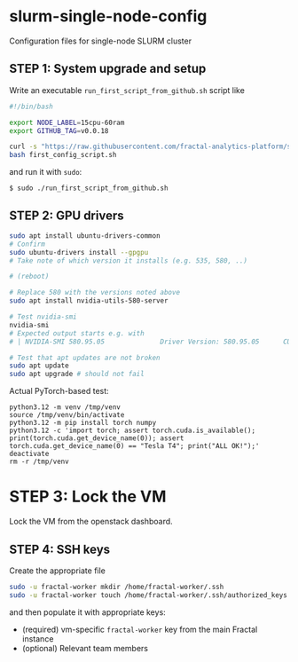 # slurm-single-node-config

Configuration files for single-node SLURM cluster


## STEP 1: System upgrade and setup

Write an executable `run_first_script_from_github.sh` script like
```bash
#!/bin/bash

export NODE_LABEL=15cpu-60ram
export GITHUB_TAG=v0.0.18

curl -s "https://raw.githubusercontent.com/fractal-analytics-platform/slurm-single-node-config/refs/tags/$GITHUB_TAG/first_config_script.sh" -o first_config_script.sh
bash first_config_script.sh
```
and run it with `sudo`:
```console
$ sudo ./run_first_script_from_github.sh
```

## STEP 2: GPU drivers

```bash
sudo apt install ubuntu-drivers-common
# Confirm
sudo ubuntu-drivers install --gpgpu
# Take note of which version it installs (e.g. 535, 580, ..)

# (reboot)

# Replace 580 with the versions noted above
sudo apt install nvidia-utils-580-server

# Test nvidia-smi
nvidia-smi
# Expected output starts e.g. with
# | NVIDIA-SMI 580.95.05              Driver Version: 580.95.05      CUDA Version: 13.0     |

# Test that apt updates are not broken
sudo apt update
sudo apt upgrade # should not fail
```

Actual PyTorch-based test:
```
python3.12 -m venv /tmp/venv
source /tmp/venv/bin/activate
python3.12 -m pip install torch numpy
python3.12 -c 'import torch; assert torch.cuda.is_available(); print(torch.cuda.get_device_name(0)); assert torch.cuda.get_device_name(0) == "Tesla T4"; print("ALL OK!");'
deactivate
rm -r /tmp/venv
```

# STEP 3: Lock the VM

Lock the VM from the openstack dashboard.


## STEP 4: SSH keys

Create the appropriate file
```bash
sudo -u fractal-worker mkdir /home/fractal-worker/.ssh
sudo -u fractal-worker touch /home/fractal-worker/.ssh/authorized_keys
```
and then populate it with appropriate keys:
* (required) vm-specific `fractal-worker` key from the main Fractal instance
* (optional) Relevant team members

